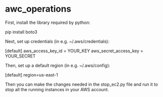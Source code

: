 # awc_operations

First, install the library required by python:

pip install boto3

Next, set up credentials (in e.g. ~/.aws/credentials):

[default]
aws_access_key_id = YOUR_KEY
aws_secret_access_key = YOUR_SECRET


Then, set up a default region (in e.g. ~/.aws/config):

[default]
region=us-east-1

Then you can make the changes needed in the stop_ec2.py file and run it to stop all the running instances in your AWS account.
